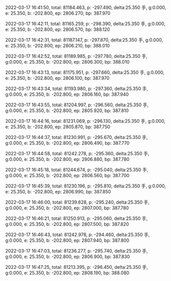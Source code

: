 2022-03-17 16:41:50, total: 81184.463, p: -297.490, delta:25.350 手, g:0.000, e: 25.350, b: -202.800, ep: 2806.270, bp: 387.970

2022-03-17 16:42:11, total: 81165.259, p: -298.390, delta:25.350 手, g:0.000, e: 25.350, b: -202.800, ep: 2806.570, bp: 388.120

2022-03-17 16:42:31, total: 81187.147, p: -297.870, delta:25.350 手, g:0.000, e: 25.350, b: -202.800, ep: 2806.210, bp: 388.010

2022-03-17 16:42:52, total: 81189.985, p: -297.780, delta:25.350 手, g:0.000, e: 25.350, b: -202.800, ep: 2806.300, bp: 388.010

2022-03-17 16:43:13, total: 81175.951, p: -297.660, delta:25.350 手, g:0.000, e: 25.350, b: -202.800, ep: 2806.100, bp: 387.970

2022-03-17 16:43:34, total: 81193.980, p: -297.360, delta:25.350 手, g:0.000, e: 25.350, b: -202.800, ep: 2806.160, bp: 387.940

2022-03-17 16:43:55, total: 81204.997, p: -296.560, delta:25.350 手, g:0.000, e: 25.350, b: -202.800, ep: 2805.920, bp: 387.810

2022-03-17 16:44:16, total: 81231.069, p: -296.130, delta:25.350 手, g:0.000, e: 25.350, b: -202.800, ep: 2805.870, bp: 387.750

2022-03-17 16:44:37, total: 81230.991, p: -295.670, delta:25.350 手, g:0.000, e: 25.350, b: -202.800, ep: 2806.490, bp: 387.770

2022-03-17 16:44:58, total: 81242.278, p: -295.360, delta:25.350 手, g:0.000, e: 25.350, b: -202.800, ep: 2806.880, bp: 387.780

2022-03-17 16:45:18, total: 81244.674, p: -295.040, delta:25.350 手, g:0.000, e: 25.350, b: -202.800, ep: 2806.560, bp: 387.700

2022-03-17 16:45:39, total: 81230.196, p: -295.810, delta:25.350 手, g:0.000, e: 25.350, b: -202.800, ep: 2806.990, bp: 387.850

2022-03-17 16:46:00, total: 81239.628, p: -295.240, delta:25.350 手, g:0.000, e: 25.350, b: -202.800, ep: 2807.000, bp: 387.780

2022-03-17 16:46:21, total: 81250.913, p: -295.060, delta:25.350 手, g:0.000, e: 25.350, b: -202.800, ep: 2807.500, bp: 387.820

2022-03-17 16:46:43, total: 81242.978, p: -294.460, delta:25.350 手, g:0.000, e: 25.350, b: -202.800, ep: 2807.940, bp: 387.800

2022-03-17 16:47:03, total: 81236.277, p: -295.740, delta:25.350 手, g:0.000, e: 25.350, b: -202.800, ep: 2806.900, bp: 387.830

2022-03-17 16:47:25, total: 81213.395, p: -296.450, delta:25.350 手, g:0.000, e: 25.350, b: -202.800, ep: 2808.190, bp: 388.080